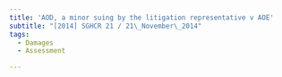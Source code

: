 ```yaml
---
title: 'AOD, a minor suing by the litigation representative v AOE'
subtitle: "[2014] SGHCR 21 / 21\_November\_2014"
tags:
  - Damages
  - Assessment

---
```


